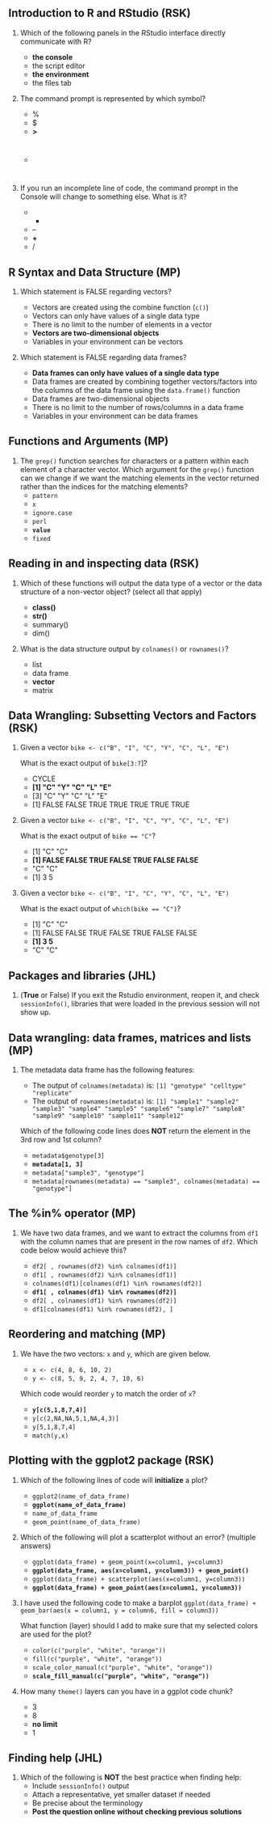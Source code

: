 ## Introduction to R and RStudio (RSK)

1. Which of the following panels in the RStudio interface directly communicate with R? 
    - **the console**
    - the script editor
    - **the environment**
    - the files tab

1. The command prompt is represented by which symbol?
    - %
    - $
    - **>**
    - #

1. If you run an incomplete line of code, the command prompt in the Console will change to something else. What is it?
    - *
    - –
    - **+**
    - /

## R Syntax and Data Structure (MP)

1. Which statement is FALSE regarding vectors?
    - Vectors are created using the combine function (`c()`)
    - Vectors can only have values of a single data type
    - There is no limit to the number of elements in a vector
    - **Vectors are two-dimensional objects**
    - Variables in your environment can be vectors

1. Which statement is FALSE regarding data frames?
    - **Data frames can only have values of a single data type**
    - Data frames are created by combining together vectors/factors into the columns of the data frame using the `data.frame()` function
    - Data frames are two-dimensional objects
    - There is no limit to the number of rows/columns in a data frame
    - Variables in your environment can be data frames

## Functions and Arguments (MP)

1. The `grep()` function searches for characters or a pattern within each element of a character vector. Which argument for the `grep()` function can we change if we want the matching elements in the vector returned rather than the indices for the matching elements?
    - `pattern`
    - `x`
    - `ignore.case`
    - `perl`
    - **`value`**
    - `fixed`
    
## Reading in and inspecting data (RSK)
1. Which of these functions will output the data type of a vector or the data structure of a non-vector object? (select all that apply)
    - **class()**
    - **str()**
    - summary()
    - dim()

1. What is the data structure output by `colnames()` or `rownames()`?
    - list
    - data frame
    - **vector**
    - matrix

## Data Wrangling: Subsetting Vectors and Factors (RSK)
1. Given a vector `bike <- c("B", "I", "C", "Y", "C", "L", "E")`
   
   What is the exact output of `bike[3:7`]?
   
   - CYCLE
   - **[1] "C" "Y" "C" "L" "E"**
   - [3] "C" "Y" "C" "L" "E"
   - [1] FALSE FALSE TRUE TRUE TRUE TRUE TRUE

1. Given a vector `bike <- c("B", "I", "C", "Y", "C", "L", "E")`
   
   What is the exact output of `bike == "C"`?
   
    - [1] "C" "C"   
    - **[1] FALSE FALSE TRUE FALSE TRUE FALSE FALSE**
    - "C" "C"
    - [1] 3 5

1. Given a vector `bike <- c("B", "I", "C", "Y", "C", "L", "E")`
   
   What is the exact output of `which(bike == "C")`?
   
    - [1] "C" "C"   
    - [1] FALSE FALSE TRUE FALSE TRUE FALSE FALSE
    - **[1] 3 5**
    - "C" "C"


## Packages and libraries (JHL)
1. (**True** or False) If you exit the Rstudio environment, reopen it, and check `sessionInfo()`, libraries that were loaded in the previous session will not show up.

## Data wrangling: data frames, matrices and lists (MP)

1. The metadata data frame has the following features:

    * The output of `colnames(metadata)` is: `[1] "genotype" "celltype" "replicate"`
    * The output of `rownames(metadata)` is: `[1] "sample1" "sample2" "sample3" "sample4" "sample5" "sample6" "sample7" "sample8" "sample9" "sample10" "sample11" "sample12"`
        
   Which of the following code lines does **NOT** return the element in the 3rd row and 1st column?
    
    - `metadata$genotype[3]`
    - **`metadata[1, 3]`**
    - `metadata["sample3", "genotype"]`
    - `metadata[rownames(metadata) == "sample3", colnames(metadata) == "genotype"]`
  
  
## The %in% operator (MP)

1. We have two data frames, and  we want to extract the columns from `df1` with the column names that are present in the row names of `df2`. Which code below would achieve this?

    - `df2[ , rownames(df2) %in% colnames(df1)]`
    - `df1[ , rownames(df2) %in% colnames(df1)]`
    - `colnames(df1)[colnames(df1) %in% rownames(df2)]`
    - **`df1[ , colnames(df1) %in% rownames(df2)]`**
    - `df2[ , colnames(df1) %in% rownames(df2)]`
    - `df1[colnames(df1) %in% rownames(df2), ]`
  
    
## Reordering and matching (MP)

1. We have the two vectors: `x` and `y`, which are given below.
    * `x <- c(4, 8, 6, 10, 2)`
    * `y <- c(8, 5, 9, 2, 4, 7, 10, 6)`

    Which code would reorder `y` to match the order of `x`?
    
    - **`y[c(5,1,8,7,4)]`**
    - `y[c(2,NA,NA,5,1,NA,4,3)]`
    - `y[5,1,8,7,4]`
    - `match(y,x)`

## Plotting with the ggplot2 package (RSK)

1. Which of the following lines of code will **initialize** a plot?
    - `ggplot2(name_of_data_frame)`
    - **`ggplot(name_of_data_frame)`**
    - `name_of_data_frame`
    - `geom_point(name_of_data_frame)`

1. Which of the following will plot a scatterplot without an error? (multiple answers)

    - `ggplot(data_frame) + geom_point(x=column1, y=column3)`
    - **`ggplot(data_frame, aes(x=column1, y=column3)) + geom_point()`**
    - `ggplot(data_frame) + scatterplot(aes(x=column1, y=column3))`
    - **`ggplot(data_frame) + geom_point(aes(x=column1, y=column3))`**

1. I have used the following code to make a barplot
    `ggplot(data_frame) + geom_bar(aes(x = column1, y = column6, fill = column3))`
  
    What function (layer) should I add to make sure that my selected colors are used for the plot?
  
    - `color(c("purple", "white", "orange"))`
    - `fill(c("purple", "white", "orange"))`
    - `scale_color_manual(c("purple", "white", "orange"))`
    - **`scale_fill_manual(c("purple", "white", "orange"))`**
    
1. How many `theme()` layers can you have in a ggplot code chunk?
    - 3
    - 8
    - **no limit**
    - 1

## Finding help (JHL)
1. Which of the following is **NOT** the best practice when finding help:
    - Include `sessionInfo()` output
    - Attach a representative, yet smaller dataset if needed
    - Be precise about the terminology
    - **Post the question online without checking previous solutions**
